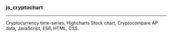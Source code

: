 ### js_cryptochart

---

Cryptocurrency time-series, Highcharts Stock chart, Cryptocompare AP data, JavaScript, ES6, HTML, CSS.

